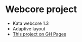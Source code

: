 # Webcore project 

- Kata webcore 1.3
- Adaptive layout
- [This project on GH Pages](https://leyasky.github.io/WebCore-project.github.io/)
